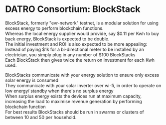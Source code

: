 # DATRO Consortium: BlockStack

BlockStack, formerly "evr-network" testnet, is a modular solution for using excess energy to perform blockchain functions.  
Whereas the local energy supplier would provide, say $0.11 per Kwh to buy back energy, BlockStack is expected to be double.   
The initial investment and ROI is also expected to be more appealing:
Instead of paying $1k for a bi-directional meter to be installed by an electrician, you simply plug in any number of $100 BlockStacks   
Each BlockStack then gives twice the return on investment for each Kwh used.  

BlockStacks communicate with your energy solution to ensure only excess solar energy is consumed   
They communicate with your solar inverter over wi-fi, in order to operate on low energy/ standby when there's no surplus energy  
When surplus energy exists the devices run at maximum capacity, increasing the load to maximise revenue generation by performing blockchain function   
For best results BlockStacks should be run in swarms or clusters of between 10 and 50 per household.   


